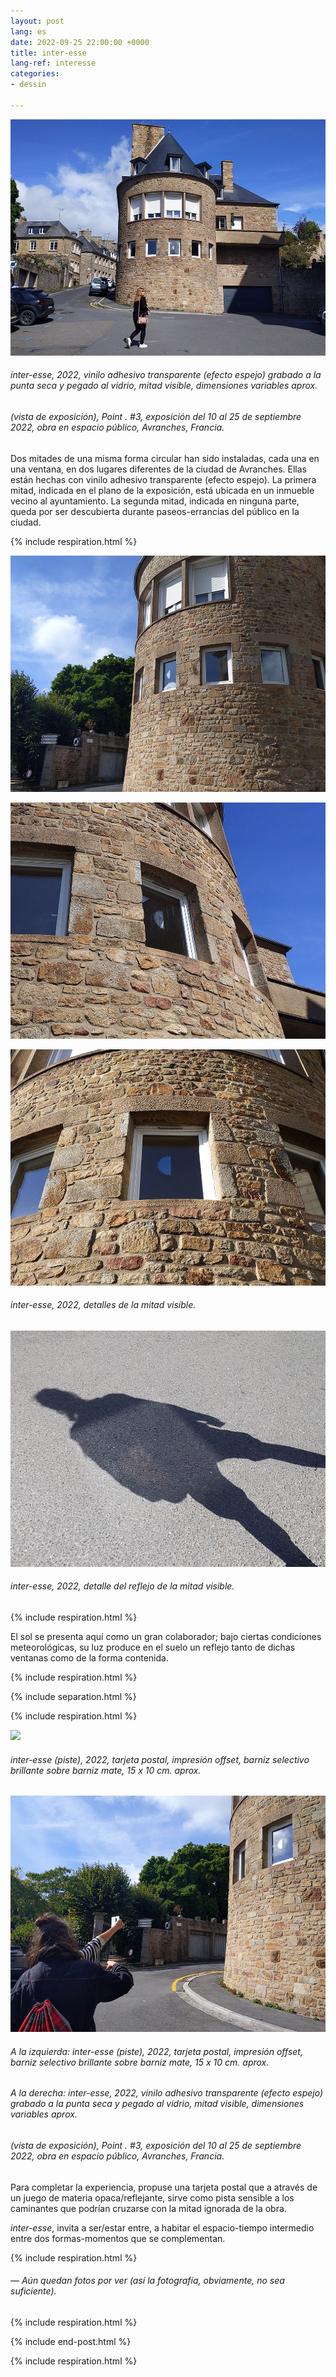 ```yaml
---
layout: post
lang: es
date: 2022-09-25 22:00:00 +0000
title: inter-esse
lang-ref: interesse
categories:
- dessin

---
```

![](/imgs/pxl_20220910_112703454-up.jpg)

###### _inter-esse_, 2022, vinilo adhesivo transparente (efecto espejo) grabado a la punta seca y pegado al vidrio, mitad visible, dimensiones variables aprox.

###### (vista de exposición), _Point . #3_, exposición del 10 al 25 de septiembre 2022, obra en espacio público, Avranches, Francia.

Dos mitades de una misma forma circular han sido instaladas, cada una en una ventana, en dos lugares diferentes de la ciudad de Avranches. Ellas están hechas con vinilo adhesivo transparente (efecto espejo). La primera mitad, indicada en el plano de la exposición, está ubicada en un inmueble vecino al ayuntamiento. La segunda mitad, indicada en ninguna parte, queda por ser descubierta durante paseos-errancias del público en la ciudad.

{% include respiration.html %}

![](/imgs/pxl_20220910_142200116-up.jpg)

![](/imgs/pxl_20220910_112811901-up.jpg)

![](/imgs/pxl_20220910_161129162-up.jpg)

###### _inter-esse_, 2022, detalles de la mitad visible.

![](/imgs/pxl_20220910_112745619-up.jpg)

###### _inter-esse_, 2022, detalle del reflejo de la mitad visible.

{% include respiration.html %}

El sol se presenta aquí como un gran colaborador; bajo ciertas condiciones meteorológicas, su luz produce en el suelo un reflejo tanto de dichas ventanas como de la forma contenida.

{% include respiration.html %}

{% include separation.html %}

{% include respiration.html %}

![](/imgs/inter-esse-gif.gif)

###### _inter-esse (piste)_, 2022, tarjeta postal, impresión offset, barniz selectivo brillante sobre barniz mate, 15 x 10 cm. aprox.

![](/imgs/pxl_20220910_142016569-up.jpg)

###### A la izquierda: _inter-esse (piste)_, 2022, tarjeta postal, impresión offset, barniz selectivo brillante sobre barniz mate, 15 x 10 cm. aprox.

###### A la derecha: _inter-esse_, 2022, vinilo adhesivo transparente (efecto espejo) grabado a la punta seca y pegado al vidrio, mitad visible, dimensiones variables aprox.

###### (vista de exposición), _Point . #3_, exposición del 10 al 25 de septiembre 2022, obra en espacio público, Avranches, Francia.

Para completar la experiencia, propuse una tarjeta postal que a através de un juego de materia opaca/reflejante, sirve como pista sensible a los caminantes que podrían cruzarse con la mitad ignorada de la obra.

_inter-esse_, invita a ser/estar entre, a habitar el espacio-tiempo intermedio entre dos formas-momentos que se complementan.

{% include respiration.html %}

###### — _Aún quedan fotos por ver (así la fotografía, obviamente, no sea suficiente)._

{% include respiration.html %}

{% include end-post.html %}

{% include respiration.html %}